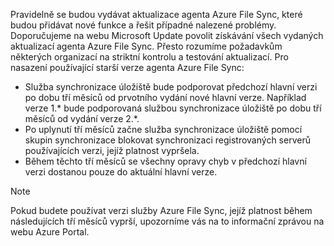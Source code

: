 Pravidelně se budou vydávat aktualizace agenta Azure File Sync, které budou přidávat nové funkce a řešit případné nalezené problémy. Doporučujeme na webu Microsoft Update povolit získávání všech vydaných aktualizací agenta Azure File Sync. Přesto rozumíme požadavkům některých organizací na striktní kontrolu a testování aktualizací. Pro nasazení používající starší verze agenta Azure File Sync:

- Služba synchronizace úložiště bude podporovat předchozí hlavní verzi po dobu tří měsíců od prvotního vydání nové hlavní verze. Například verze 1.\* bude podporovaná službou synchronizace úložiště po dobu tří měsíců od vydání verze 2.\*.
- Po uplynutí tří měsíců začne služba synchronizace úložiště pomocí skupin synchronizace blokovat synchronizaci registrovaných serverů používajících verzi, jejíž platnost vypršela.
- Během těchto tří měsíců se všechny opravy chyb v předchozí hlavní verzi dostanou pouze do aktuální hlavní verze.

> [!Note]  
> Pokud budete používat verzi služby Azure File Sync, jejíž platnost během následujících tří měsíců vyprší, upozorníme vás na to informační zprávou na webu Azure Portal.